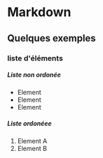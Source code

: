 # Markdown
## Quelques exemples
### liste d'éléments
##### Liste non ordonée
- Element
- Element
- Element
##### Liste ordonéee
1. Element A
2. Element B
